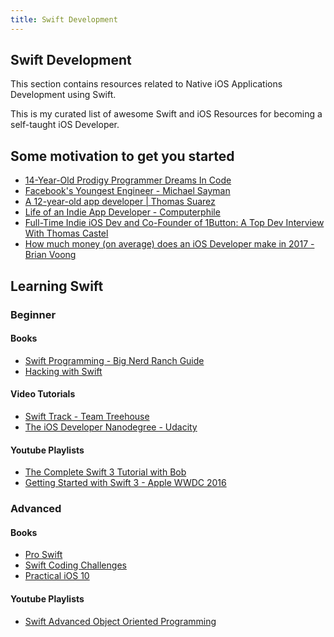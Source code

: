 ```yaml
---
title: Swift Development
---
```


## Swift Development

This section contains resources related to Native iOS Applications Development using Swift. 

This is my curated list of awesome Swift and iOS Resources for becoming a self-taught iOS Developer.

## Some motivation to get you started

* [14-Year-Old Prodigy Programmer Dreams In Code](https://www.youtube.com/watch?v=DBXZWB_dNsw)
* [Facebook's Youngest Engineer - Michael Sayman](https://www.youtube.com/watch?v=mmQG_BCiVHU)
* [A 12-year-old app developer | Thomas Suarez](https://www.youtube.com/watch?v=Fkd9TWUtFm0)
* [Life of an Indie App Developer - Computerphile](https://www.youtube.com/watch?v=yVRtJbXQsL8)
* [Full-Time Indie iOS Dev and Co-Founder of 1Button: A Top Dev Interview With Thomas Castel](https://www.raywenderlich.com/159963/full-time-indie-ios-dev-co-founder-1button-top-dev-interview-thomas-castel)
* [How much money (on average) does an iOS Developer make in 2017 - Brian Voong](https://www.youtube.com/watch?v=6t3ue7dX5WI)

## Learning Swift

### Beginner

#### Books

* [Swift Programming - Big Nerd Ranch Guide](https://www.bignerdranch.com/books/swift-programming/)
* [Hacking with Swift](https://www.hackingwithswift.com/read)

#### Video Tutorials

* [Swift Track - Team Treehouse](https://teamtreehouse.com/tracks/learn-swift)
* [The iOS Developer Nanodegree - Udacity](https://www.udacity.com/course/ios-developer-nanodegree--nd003)

#### Youtube Playlists

* [The Complete Swift 3 Tutorial with Bob](https://www.youtube.com/playlist?list=PL8btZwalbjYlRZh8Q1VK80Ly0YsZ7PZxx)
* [Getting Started with Swift 3 - Apple WWDC 2016](https://www.youtube.com/watch?v=AzesJrOcFDU)

### Advanced

#### Books

* [Pro Swift](https://www.hackingwithswift.com/store/pro-swift)
* [Swift Coding Challenges](https://www.hackingwithswift.com/store/swift-coding-challenges)
* [Practical iOS 10](https://www.hackingwithswift.com/store/practical-ios10)

#### Youtube Playlists

* [Swift Advanced Object Oriented Programming](https://www.youtube.com/playlist?list=PL8btZwalbjYmZwMwqeeAZKHsQ81GxiuaD)

